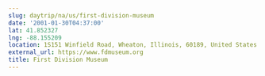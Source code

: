 ```yaml
---
slug: daytrip/na/us/first-division-museum
date: '2001-01-30T04:37:00'
lat: 41.852327
lng: -88.155209
location: 1S151 Winfield Road, Wheaton, Illinois, 60189, United States
external_url: https://www.fdmuseum.org
title: First Division Museum
---
```



